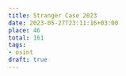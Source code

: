 ```yaml
---
title: Stranger Case 2023
date: 2023-05-27T23:11:16+03:00
place: 46
total: 161
tags:
- osint
draft: true
---
```



